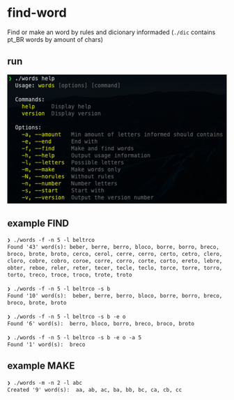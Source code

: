 # find-word

Find or make an word by rules and dicionary informaded (`./dic` contains pt_BR words by amount of chars)

## run

![Help command](doc/help_command.png)

## example FIND

    ❯ ./words -f -n 5 -l beltrco
    Found '43' word(s): beber, berre, berro, bloco, borre, borro, breco, broco, brote, broto, cerco, cerol, cerre, cerro, certo, cetro, clero, cloro, cobre, cobro, coroe, corre, corro, corte, corto, ereto, lebre, obter, reboe, reler, reter, tecer, tecle, teclo, torce, torre, torro, torto, treco, troce, troco, trote, troto

    ❯ ./words -f -n 5 -l beltrco -s b
    Found '10' word(s):  beber, berre, berro, bloco, borre, borro, breco, broco, brote, broto

    ❯ ./words -f -n 5 -l beltrco -s b -e o
    Found '6' word(s):  berro, bloco, borro, breco, broco, broto

    ❯ ./words -f -n 5 -l beltrco -s b -e o -a 5
    Found '1' word(s):  breco

## example MAKE

    ❯ ./words -m -n 2 -l abc
    Created '9' word(s):  aa, ab, ac, ba, bb, bc, ca, cb, cc